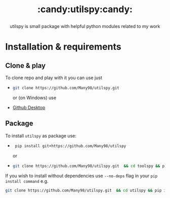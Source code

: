 <h1><p align="center">:candy:utilspy:candy:</p></h1>

<p align="center">utilspy is small package with helpful python modules related to my work</p>



# Installation & requirements

## Clone & play
To clone repo and play with it you can use just

-   ```bash
    git clone https://github.com/Many98/utilspy.git 
    ```

    or (on Windows) use

-   [Github Desktop](https://desktop.github.com/)


## Package
To install `utilspy` as package use:

-  ```bash
    pip install git+https://github.com/Many98/utilspy
    ```

    or 

-   ```bash
    git clone https://github.com/Many98/utilspy.git  && cd toolspy && pip install -e .
    ```

If you wish to install without dependencies
use `--no-deps` flag in your `pip install command`
e.g.

```bash
git clone https://github.com/Many98/utilspy.git  && cd utilspy && pip install --no-deps -e .
```
